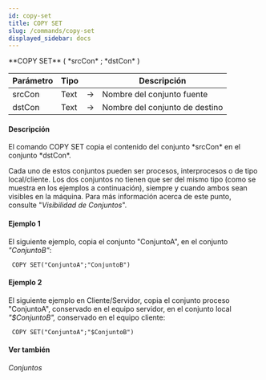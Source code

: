 ```yaml
---
id: copy-set
title: COPY SET
slug: /commands/copy-set
displayed_sidebar: docs
---
```


<!--REF #_command_.COPY SET.Syntax-->**COPY SET** ( *srcCon* ; *dstCon* )<!-- END REF-->
<!--REF #_command_.COPY SET.Params-->
| Parámetro | Tipo |  | Descripción |
| --- | --- | --- | --- |
| srcCon | Text | &#8594;  | Nombre del conjunto fuente |
| dstCon | Text | &#8594;  | Nombre del conjunto de destino |

<!-- END REF-->

#### Descripción 

<!--REF #_command_.COPY SET.Summary-->El comando COPY SET copia el contenido del conjunto *srcCon* en el conjunto *dstCon*.<!-- END REF--> 

Cada uno de estos conjuntos pueden ser procesos, interprocesos o de tipo local/cliente. Los dos conjuntos no tienen que ser del mismo tipo (como se muestra en los ejemplos a continuación), siempre y cuando ambos sean visibles en la máquina. Para más información acerca de este punto, consulte "*Visibilidad de Conjuntos*".

#### Ejemplo 1 

El siguiente ejemplo, copia el conjunto "ConjuntoA", en el conjunto *"ConjuntoB"*:

```4d
 COPY SET("ConjuntoA";"ConjuntoB")
```

#### Ejemplo 2 

El siguiente ejemplo en Cliente/Servidor, copia el conjunto proceso "ConjuntoA", conservado en el equipo servidor, en el conjunto local *"$ConjuntoB",* conservado en el equipo cliente:

```4d
 COPY SET("ConjuntoA";"$ConjuntoB")
```

#### Ver también 

*Conjuntos*  